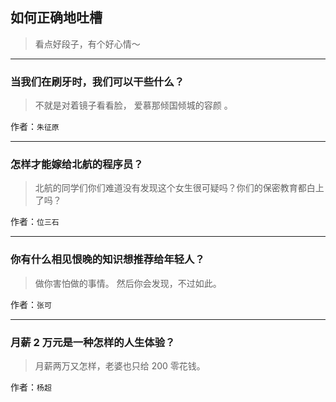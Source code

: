 ## 如何正确地吐槽

> 看点好段子，有个好心情～


 
---

### 当我们在刷牙时，我们可以干些什么？

> 不就是对着镜子看看脸，
> 爱慕那倾国倾城的容颜 。


作者：`朱征原`

---

### 怎样才能嫁给北航的程序员？

> 北航的同学们你们难道没有发现这个女生很可疑吗？你们的保密教育都白上了吗？


作者：`位三石`

---

### 你有什么相见恨晚的知识想推荐给年轻人？

> 做你害怕做的事情。
> 然后你会发现，不过如此。


作者：`张可`

---

### 月薪 2 万元是一种怎样的人生体验？

> 月薪两万又怎样，老婆也只给 200 零花钱。


作者：`杨超`